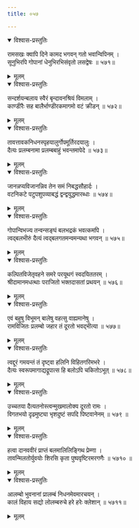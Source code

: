 ```yaml
---
title: ०५७

---
```

<div class="audioEmbed"  caption="सीतालक्ष्मी-वाचनम्" src="https://sanskritdocuments.org/sites/completenarayaneeyam/SoundFiles/057/057_01.mp3"></div>
<details open><summary>विश्वास-प्रस्तुतिः</summary>

रामसखः क्वापि दिने कामद भगवन् गतो भवान्विपिनम् ।  
सूनुभिरपि गोपानां धेनुभिरभिसंवृतो लसद्वेषः ॥ ५७१॥
</details>
<details><summary>मूलम्</summary>

रामसखः क्वापि दिने कामद भगवन् गतो भवान्विपिनम् ।  
सूनुभिरपि गोपानां धेनुभिरभिसंवृतो लसद्वेषः ॥ ५७१॥
</details>



<div class="audioEmbed"  caption="सीतालक्ष्मी-वाचनम्" src="https://sanskritdocuments.org/sites/completenarayaneeyam/SoundFiles/057/057_02.mp3"></div>
<details open><summary>विश्वास-प्रस्तुतिः</summary>

सन्दर्शयन्बलाय स्वैरं बृन्दावनश्रियं विमलाम् ।  
काण्डीरैः सह बालैर्भाण्डीरकमागमो वटं क्रीडन् ॥ ५७२॥
</details>
<details><summary>मूलम्</summary>

सन्दर्शयन्बलाय स्वैरं बृन्दावनश्रियं विमलाम् ।  
काण्डीरैः सह बालैर्भाण्डीरकमागमो वटं क्रीडन् ॥ ५७२॥
</details>



<div class="audioEmbed"  caption="सीतालक्ष्मी-वाचनम्" src="https://sanskritdocuments.org/sites/completenarayaneeyam/SoundFiles/057/057_03.mp3"></div>
<details open><summary>विश्वास-प्रस्तुतिः</summary>

तावत्तावकनिधनस्पृहयालुर्गोपमूर्तिरदयालुः ।  
दैत्यः प्रलम्बनामा प्रलम्बबाहुं भवन्तमापेदे ॥ ५७३॥
</details>
<details><summary>मूलम्</summary>

तावत्तावकनिधनस्पृहयालुर्गोपमूर्तिरदयालुः ।  
दैत्यः प्रलम्बनामा प्रलम्बबाहुं भवन्तमापेदे ॥ ५७३॥
</details>



<div class="audioEmbed"  caption="सीतालक्ष्मी-वाचनम्" src="https://sanskritdocuments.org/sites/completenarayaneeyam/SoundFiles/057/057_04.mp3"></div>
<details open><summary>विश्वास-प्रस्तुतिः</summary>

जानन्नप्यविजानन्निव तेन समं निबद्धसौहार्दः ।  
वटनिकटे पटुपशुपव्याबद्धं द्वन्द्वयुद्धमारब्धाः ॥ ५७४॥
</details>
<details><summary>मूलम्</summary>

जानन्नप्यविजानन्निव तेन समं निबद्धसौहार्दः ।  
वटनिकटे पटुपशुपव्याबद्धं द्वन्द्वयुद्धमारब्धाः ॥ ५७४॥
</details>



<div class="audioEmbed"  caption="सीतालक्ष्मी-वाचनम्" src="https://sanskritdocuments.org/sites/completenarayaneeyam/SoundFiles/057/057_05.mp3"></div>
<details open><summary>विश्वास-प्रस्तुतिः</summary>

गोपान्विभज्य तन्वन्सङ्घं बलभद्रकं भवत्कमपि ।  
त्वद्बलभीरुं दैत्यं त्वद्बलगतमन्वमन्यथा भगवन् ॥ ५७५॥
</details>
<details><summary>मूलम्</summary>

गोपान्विभज्य तन्वन्सङ्घं बलभद्रकं भवत्कमपि ।  
त्वद्बलभीरुं दैत्यं त्वद्बलगतमन्वमन्यथा भगवन् ॥ ५७५॥
</details>



<div class="audioEmbed"  caption="सीतालक्ष्मी-वाचनम्" src="https://sanskritdocuments.org/sites/completenarayaneeyam/SoundFiles/057/057_06.mp3"></div>
<details open><summary>विश्वास-प्रस्तुतिः</summary>

कल्पितविजेतृवहने समरे परयूथगं स्वदयिततरम् ।  
श्रीदामानमधत्थाः पराजितो भक्तदासतां प्रथयन् ॥ ५७६॥
</details>
<details><summary>मूलम्</summary>

कल्पितविजेतृवहने समरे परयूथगं स्वदयिततरम् ।  
श्रीदामानमधत्थाः पराजितो भक्तदासतां प्रथयन् ॥ ५७६॥
</details>



<div class="audioEmbed"  caption="सीतालक्ष्मी-वाचनम्" src="https://sanskritdocuments.org/sites/completenarayaneeyam/SoundFiles/057/057_07.mp3"></div>
<details open><summary>विश्वास-प्रस्तुतिः</summary>

एवं बहुषु विभूमन् बालेषु वहत्सु वाह्यमानेषु ।  
रामविजितः प्रलम्बो जहार तं दूरतो भवद्भीत्या ॥ ५७७॥
</details>
<details><summary>मूलम्</summary>

एवं बहुषु विभूमन् बालेषु वहत्सु वाह्यमानेषु ।  
रामविजितः प्रलम्बो जहार तं दूरतो भवद्भीत्या ॥ ५७७॥
</details>



<div class="audioEmbed"  caption="सीतालक्ष्मी-वाचनम्" src="https://sanskritdocuments.org/sites/completenarayaneeyam/SoundFiles/057/057_08.mp3"></div>
<details open><summary>विश्वास-प्रस्तुतिः</summary>

त्वद्दूरं गमयन्तं तं दृष्ट्वा हलिनि विहितगरिमभरे ।  
दैत्यः स्वरूपमागाद्यद्रूपात्स हि बलोऽपि चकितोऽभूत् ॥ ५७८॥
</details>
<details><summary>मूलम्</summary>

त्वद्दूरं गमयन्तं तं दृष्ट्वा हलिनि विहितगरिमभरे ।  
दैत्यः स्वरूपमागाद्यद्रूपात्स हि बलोऽपि चकितोऽभूत् ॥ ५७८॥
</details>



<div class="audioEmbed"  caption="सीतालक्ष्मी-वाचनम्" src="https://sanskritdocuments.org/sites/completenarayaneeyam/SoundFiles/057/057_09.mp3"></div>
<details open><summary>विश्वास-प्रस्तुतिः</summary>

उच्चतया दैत्यतनोस्त्वन्मुखमालोक्य दूरतो रामः ।  
विगतभयो दृढमुष्ट्या भृशदुष्टं सपदि पिष्टवानेनम् ॥ ५७९ ॥
</details>
<details><summary>मूलम्</summary>

उच्चतया दैत्यतनोस्त्वन्मुखमालोक्य दूरतो रामः ।  
विगतभयो दृढमुष्ट्या भृशदुष्टं सपदि पिष्टवानेनम् ॥ ५७९ ॥
</details>



<div class="audioEmbed"  caption="सीतालक्ष्मी-वाचनम्" src="https://sanskritdocuments.org/sites/completenarayaneeyam/SoundFiles/057/057_10.mp3"></div>
<details open><summary>विश्वास-प्रस्तुतिः</summary>

हत्वा दानववीरं प्राप्तं बलमालिलिङ्गिथ प्रेम्णा ।  
तावन्मिलतोर्युवयोः शिरसि कृता पुष्पवृष्टिरमरगणैः ॥ ५७१० ॥
</details>
<details><summary>मूलम्</summary>

हत्वा दानववीरं प्राप्तं बलमालिलिङ्गिथ प्रेम्णा ।  
तावन्मिलतोर्युवयोः शिरसि कृता पुष्पवृष्टिरमरगणैः ॥ ५७१० ॥
</details>



<div class="audioEmbed"  caption="सीतालक्ष्मी-वाचनम्" src="https://sanskritdocuments.org/sites/completenarayaneeyam/SoundFiles/057/057_11.mp3"></div>
<details open><summary>विश्वास-प्रस्तुतिः</summary>

आलम्बो भुवनानां प्रालम्बं निधनमेवमारचयन् ।  
कालं विहाय सद्यो लोलम्बरुचे हरे हरेः क्लेशान् ॥ ५७११॥
</details>
<details><summary>मूलम्</summary>

आलम्बो भुवनानां प्रालम्बं निधनमेवमारचयन् ।  
कालं विहाय सद्यो लोलम्बरुचे हरे हरेः क्लेशान् ॥ ५७११॥
</details>

